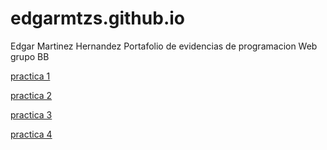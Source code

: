 # edgarmtzs.github.io
Edgar Martinez Hernandez
Portafolio de evidencias de programacion Web grupo BB


<a href="https://edgarmtzs.github.io/MatrizdeEstilos.html">practica 1 </a>


 <a href="https://www.dropbox.com/s/htl2dezflkuq5o9/curriculum.pdf?dl=0">practica 2 </a>
 

 <a href="https://edgarmtzs.github.io/horario.html">practica 3 </a>
 
 <a href="https://www.dropbox.com/s/9pzrxcxlhmb7w1r/practica%204.pdf?dl=0">practica 4 </a>
 
 
 
 
 
